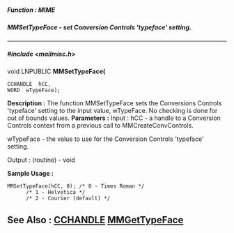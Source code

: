 ##### Function : MIME
##### MMSetTypeFace - set Conversion Controls 'typeface' setting.
---
##### #include <mailmisc.h>
void LNPUBLIC **MMSetTypeFace(**

	CCHANDLE  hCC,
	WORD  wTypeFace);
**Description :**
The function  MMSetTypeFace sets the Conversions Controls 'typeface' setting to 
the input value, wTypeFace.  No checking is done for out of bounds values.
**Parameters :**
Input :
hCC  -  a handle to a Conversion Controls context from a previous call to MMCreateConvControls.

wTypeFace  -  the value to use for the Conversion Controls 'typeface' setting.

Output :
(routine)  -  void


**Sample Usage :**
```
MMSetTypeFace(hCC, 0); /* 0 - Times Roman */
	  /* 1 - Helvetica */
	  /* 2 - Courier (default) */

```
**See Also :**
[CCHANDLE](D:/md_files/CCHANDLE.md)
[MMGetTypeFace](D:/md_files/MMGetTypeFace.md)
---
